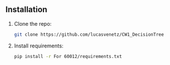 ## Installation

1. Clone the repo:
   ```bash
   git clone https://github.com/lucasvenetz/CW1_DecisionTree
2. Install requirements:
   ```bash  
   pip install -r For 60012/requirements.txt